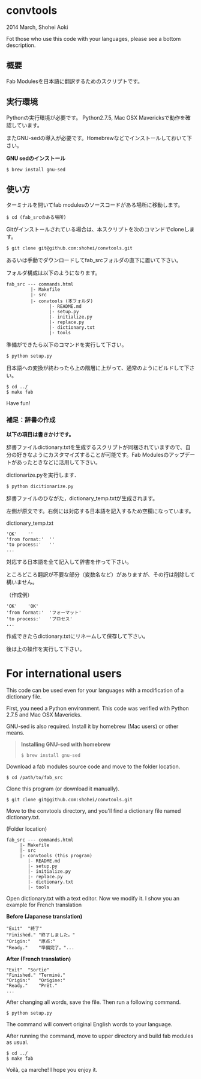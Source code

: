 # convtools
2014 March, Shohei Aoki

Fot those who use this code with your languages, please see a bottom description.

## 概要
Fab Modulesを日本語に翻訳するためのスクリプトです。


## 実行環境
Pythonの実行環境が必要です。
Python2.7.5, Mac OSX Mavericksで動作を確認しています。

またGNU-sedの導入が必要です。Homebrewなどでインストールしておいて下さい。

**GNU sedのインストール**
```
$ brew install gnu-sed
```

## 使い方
ターミナルを開いてfab modulesのソースコードがある場所に移動します。
```
$ cd (fab_srcのある場所) 
```
Gitがインストールされている場合は、本スクリプトを次のコマンドでcloneします。

```
$ git clone git@github.com:shohei/convtools.git
```
あるいは手動でダウンロードしてfab_srcフォルダの直下に置いて下さい。

フォルダ構成は以下のようになります。

```
fab_src --- commands.html 
		 |- Makefile
		 |- src
		 |- convtools (本フォルダ) 
				|- README.md
				|- setup.py
				|- initialize.py
				|- replace.py
				|- dictionary.txt
				|- tools
```

準備ができたら以下のコマンドを実行して下さい。
```
$ python setup.py
```
日本語への変換が終わったら上の階層に上がって、通常のようにビルドして下さい。
```
$ cd ../
$ make fab
```

Have fun!

### 補足：辞書の作成
**以下の項目は書きかけです。**

辞書ファイルdictionary.txtを生成するスクリプトが同梱されていますので、自分の好きなようにカスタマイズすることが可能です。Fab Modulesのアップデートがあったときなどに活用して下さい。

dictionarize.pyを実行します．

```
$ python dicitionarize.py
```

辞書ファイルのひながた，dictionary_temp.txtが生成されます。

左側が原文です。右側には対応する日本語を記入するため空欄になっています。


dictionary_temp.txt

```
'OK'	''
'from format:'	''
'to process:'	''
...
```

対応する日本語を全て記入して辞書を作って下さい。

ところどころ翻訳が不要な部分（変数名など）がありますが、その行は削除して構いません。

（作成例）
```
'OK'	'OK'
'from format:'	'フォーマット'
'to process:'	'プロセス'
...
```
作成できたらdictionary.txtにリネームして保存して下さい。

後は上の操作を実行して下さい。

# For international users
This code can be used even for your languages with a modification of a dictionary file.

First, you need a Python environment. This code was verified with Python 2.7.5 and Mac OSX Mavericks.

GNU-sed is also required. Install it by homebrew (Mac users) or other means.

>**Installing GNU-sed with homebrew**
>```
>$ brew install gnu-sed
>```

Download a fab modules source code and move to the folder location.
```
$ cd /path/to/fab_src
```

Clone this program (or download it manually). 
```
$ git clone git@github.com:shohei/convtools.git
```

Move to the convtools directory, and you'll find a dictionary file named dictionary.txt. 

(Folder location)
```
fab_src --- commands.html 
	 |- Makefile
	 |- src
	 |- convtools (this program)
		|- README.md
		|- setup.py
		|- initialize.py
		|- replace.py
		|- dictionary.txt
		|- tools
```

Open dictionary.txt with a text editor. Now we modify it. I show you an example for French translation

**Before (Japanese translation)**
```
"Exit"	"終了"
"Finished."	"終了しました。"
"Origin:"	"原点:"
"Ready."	"準備完了。"...
```

**After (French translation)**
```
"Exit"	"Sortie"
"Finished."	"Terminé."
"Origin:"	"Origine:"
"Ready."	"Prêt."
...
```

After changing all words, save the file. Then run a following command.

```
$ python setup.py
```
The command will convert original English words to your language.

After running the command, move to upper directory and build fab modules as usual.

```
$ cd ../
$ make fab

```

Voilà, ça marche! I hope you enjoy it.

